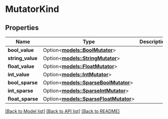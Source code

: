 # MutatorKind

## Properties

Name | Type | Description | Notes
------------ | ------------- | ------------- | -------------
**bool_value** | Option<[**models::BoolMutator**](BoolMutator.md)> |  | [optional]
**string_value** | Option<[**models::StringMutator**](StringMutator.md)> |  | [optional]
**float_value** | Option<[**models::FloatMutator**](FloatMutator.md)> |  | [optional]
**int_value** | Option<[**models::IntMutator**](IntMutator.md)> |  | [optional]
**bool_sparse** | Option<[**models::SparseBoolMutator**](SparseBoolMutator.md)> |  | [optional]
**int_sparse** | Option<[**models::SparseIntMutator**](SparseIntMutator.md)> |  | [optional]
**float_sparse** | Option<[**models::SparseFloatMutator**](SparseFloatMutator.md)> |  | [optional]

[[Back to Model list]](../README.md#documentation-for-models) [[Back to API list]](../README.md#documentation-for-api-endpoints) [[Back to README]](../README.md)


